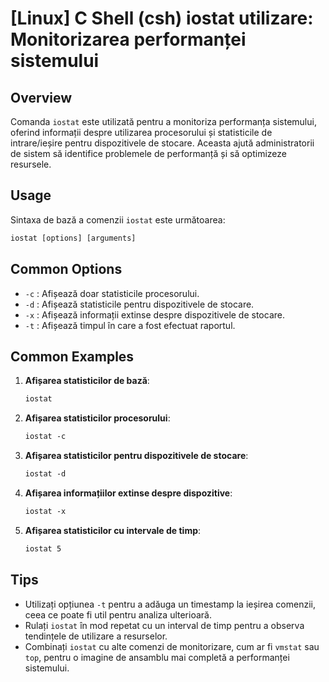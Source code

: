 # [Linux] C Shell (csh) iostat utilizare: Monitorizarea performanței sistemului

## Overview
Comanda `iostat` este utilizată pentru a monitoriza performanța sistemului, oferind informații despre utilizarea procesorului și statisticile de intrare/ieșire pentru dispozitivele de stocare. Aceasta ajută administratorii de sistem să identifice problemele de performanță și să optimizeze resursele.

## Usage
Sintaxa de bază a comenzii `iostat` este următoarea:

```csh
iostat [options] [arguments]
```

## Common Options
- `-c` : Afișează doar statisticile procesorului.
- `-d` : Afișează statisticile pentru dispozitivele de stocare.
- `-x` : Afișează informații extinse despre dispozitivele de stocare.
- `-t` : Afișează timpul în care a fost efectuat raportul.

## Common Examples
1. **Afișarea statisticilor de bază**:
   ```csh
   iostat
   ```

2. **Afișarea statisticilor procesorului**:
   ```csh
   iostat -c
   ```

3. **Afișarea statisticilor pentru dispozitivele de stocare**:
   ```csh
   iostat -d
   ```

4. **Afișarea informațiilor extinse despre dispozitive**:
   ```csh
   iostat -x
   ```

5. **Afișarea statisticilor cu intervale de timp**:
   ```csh
   iostat 5
   ```

## Tips
- Utilizați opțiunea `-t` pentru a adăuga un timestamp la ieșirea comenzii, ceea ce poate fi util pentru analiza ulterioară.
- Rulați `iostat` în mod repetat cu un interval de timp pentru a observa tendințele de utilizare a resurselor.
- Combinați `iostat` cu alte comenzi de monitorizare, cum ar fi `vmstat` sau `top`, pentru o imagine de ansamblu mai completă a performanței sistemului.